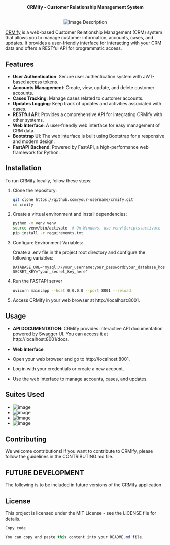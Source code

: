 <div align="center" text-decoration="underline">
 <strong>CRMify - Customer Relationship Management System</strong>
</div>
   <br>

<p align="center">
  <img src="https://github.com/otaorojuolalekan/crmify/assets/25134473/22d6b69d-7ba6-4db4-bad8-bdbff1512a69" alt="Image Description" />
</p>


<a href="http://crmify.onifemi.tech" target="_blank">CRMify</a> is a web-based Customer Relationship Management (CRM) system that allows you to manage customer information, accounts, cases, and updates. It provides a user-friendly interface for interacting with your CRM data and offers a RESTful API for programmatic access.

## Features

- **User Authentication**: Secure user authentication system with JWT-based access tokens.
- **Accounts Management**: Create, view, update, and delete customer accounts.
- **Cases Tracking**: Manage cases related to customer accounts.
- **Updates Logging**: Keep track of updates and activities associated with cases.
- **RESTful API**: Provides a comprehensive API for integrating CRMify with other systems.
- **Web Interface**: A user-friendly web interface for easy management of CRM data.
- **Bootstrap UI**: The web interface is built using Bootstrap for a responsive and modern design.
- **FastAPI Backend**: Powered by FastAPI, a high-performance web framework for Python.

## Installation

To run CRMify locally, follow these steps:

1. Clone the repository:

   ```bash
   git clone https://github.com/your-username/crmify.git
   cd crmify

2. Create a virtual environment and install dependencies:

    ```bash
    python -m venv venv
    source venv/bin/activate  # On Windows, use venv\Scripts\activate
    pip install -r requirements.txt

3. Configure Environment Variables:

    Create a .env file in the project root directory and configure the following variables:

    ```env
    DATABASE_URL="mysql://your_username:your_password@your_database_host/your_database_name"
    SECRET_KEY="your_secret_key_here"

4. Run the FASTAPI server

    ```bash
    uvicorn main:app --host 0.0.0.0 --port 8001 --reload
5. Access CRMify in your web browser at http://localhost:8001.

## Usage
- **API DOCUMENTATION**:
    CRMify provides interactive API documentation powered by Swagger UI. You can access it at http://localhost:8001/docs.

- **Web Interface**
- Open your web browser and go to http://localhost:8001.
- Log in with your credentials or create a new account.
- Use the web interface to manage accounts, cases, and updates.

## Suites Used
- ![image](https://github.com/otaorojuolalekan/crmify/assets/25134473/5bd6269f-b8b6-4627-b557-5f357fe72a41)
- ![image](https://github.com/otaorojuolalekan/crmify/assets/25134473/aa7cc0f4-5070-4fdb-95b5-733eac887dfa)
- ![image](https://github.com/otaorojuolalekan/crmify/assets/25134473/a5e0c9e8-da1f-4f44-8a7f-457f9664f951)
- ![image](https://github.com/otaorojuolalekan/crmify/assets/25134473/ca5635b5-6812-4617-a42b-7cdd45934647)

## Contributing
We welcome contributions! If you want to contribute to CRMify, please follow the guidelines in the CONTRIBUTING.md file.

## FUTURE DEVELOPMENT

The following is to be included in future versions of the CRMify application

## License
This project is licensed under the MIT License - see the LICENSE file for details.

```csharp
Copy code

You can copy and paste this content into your README.md file.




